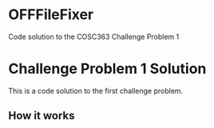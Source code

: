 # OFFFileFixer
Code solution to the COSC363 Challenge Problem 1
<h1>Challenge Problem 1 Solution</h1>
<p>This is a code solution to the first challenge problem.</p>
<h2>How it works</h2>
